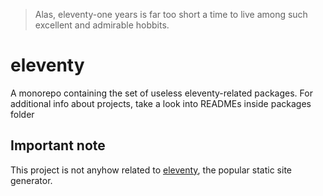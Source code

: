 > Alas, eleventy-one years is far too short a time to live among such excellent
> and admirable hobbits.

# eleventy

A monorepo containing the set of useless eleventy-related packages. For
additional info about projects, take a look into READMEs inside packages folder

## Important note

This project is not anyhow related to
[eleventy](https://github.com/11ty/eleventy), the popular static site generator.
